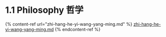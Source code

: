 # 1.1 Philosophy 哲学

{% content-ref url="zhi-hang-he-yi-wang-yang-ming.md" %}
[zhi-hang-he-yi-wang-yang-ming.md](zhi-hang-he-yi-wang-yang-ming.md)
{% endcontent-ref %}

